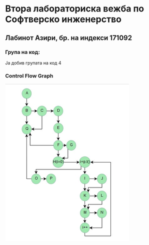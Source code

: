 # Втора лабораториска вежба по Софтверско инженерство

## Лабинот Азири, бр. на индекси 171092

### Група на код:
Ја добив групата на код 4
<br/>
### Control Flow Graph
<!--- Images -->
![Control Flow Graph](/images/CFG.jpg)
